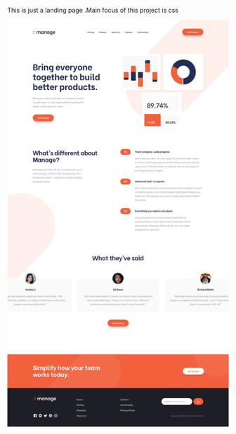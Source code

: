 This is just a landing page .Main focus of this project is css

![page design](https://github.com/subhajitdas1999/manage-landing-page/blob/master/design/desktop-design.jpg?raw=true)
